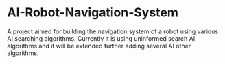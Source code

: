 # AI-Robot-Navigation-System
A project aimed for building the navigation system of a robot using various AI searching algorithms.
Currently it is using uninformed search AI algorithms and it will be extended further adding several AI other algorithms.
